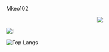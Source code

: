 
Mkeo102

<p align=center> <img src="https://profile-counter.glitch.me/USERNAME/count.svg" /></p>


![l](https://skillicons.dev/icons?i=python,html,css,java,javascript,git,vscode,linux&perline=6)

![Top Langs](https://github-readme-stats.vercel.app/api/top-langs/?username=USERNAME)

<!--
**mkeo102/mkeo102** is a ✨ _special_ ✨ repository because its `README.md` (this file) appears on your GitHub profile.

Here are some ideas to get you started:

- 🔭 I’m currently working on ...
- 🌱 I’m currently learning ...
- 👯 I’m looking to collaborate on ...
- 🤔 I’m looking for help with ...
- 💬 Ask me about ...
- 📫 How to reach me: ...
- 😄 Pronouns: ...
- ⚡ Fun fact: ...
-->
